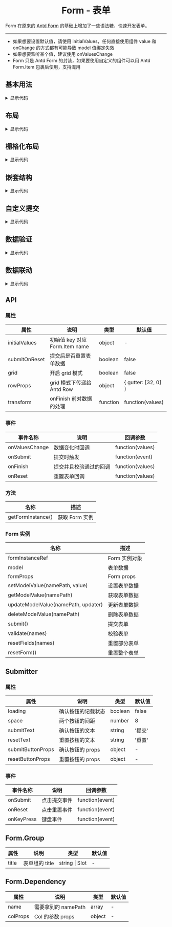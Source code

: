 <h1 align="center">
Form - 表单
</h1>

Form 在原来的 [Antd Form](https://www.antdv.com/components/form-cn) 的基础上增加了一些语法糖，快速开发表单。

---

- 如果想要设置默认值，请使用 initialValues，任何直接使用组件 value 和 onChange 的方式都有可能导致 model 值绑定失效
- 如果想要监听某个值，建议使用 onValuesChange
- Form 只是 Antd Form 的封装，如果要使用自定义的组件可以用 Antd Form.Item 包裹后使用，支持混用

<script setup>
import { defineAsyncComponent } from 'vue'
import '../packages/style.css'

const FormDemoBasic = defineAsyncComponent(() => {
  return import('../demos/form/DemoBasic')
})
const FormDemoLayout = defineAsyncComponent(() => {
  return import('../demos/form/DemoLayout')
})
const FormDemoGrid = defineAsyncComponent(() => {
  return import('../demos/form/DemoGrid')
})
const FormDemoNamePath = defineAsyncComponent(() => {
  return import('../demos/form/DemoNamePath')
})
const FormDemoSubmitter = defineAsyncComponent(() => {
  return import('../demos/form/DemoSubmitter')
})
const FormDemoValidation = defineAsyncComponent(() => {
  return import('../demos/form/DemoValidation')
})
const FormDemoDependency = defineAsyncComponent(() => {
  return import('../demos/form/DemoDependency')
})
</script>

## 基本用法

<ClientOnly>
<FormDemoBasic></FormDemoBasic>
</ClientOnly>

<details>
<summary>显示代码</summary>

<<< @/demos/form/DemoBasic.jsx

</details>

## 布局

<ClientOnly>
<FormDemoLayout></FormDemoLayout>
</ClientOnly>

<details>
<summary>显示代码</summary>

<<< @/demos/form/DemoLayout.jsx

</details>

## 栅格化布局

<ClientOnly>
<FormDemoGrid></FormDemoGrid>
</ClientOnly>

<details>
<summary>显示代码</summary>

<<< @/demos/form/DemoGrid.jsx

</details>

## 嵌套结构

<ClientOnly>
<FormDemoNamePath></FormDemoNamePath>
</ClientOnly>

<details>
<summary>显示代码</summary>

<<< @/demos/form/DemoNamePath.jsx

</details>

## 自定义提交

<ClientOnly>
<FormDemoSubmitter></FormDemoSubmitter>
</ClientOnly>

<details>
<summary>显示代码</summary>

<<< @/demos/form/DemoSubmitter.jsx

</details>

## 数据验证

<ClientOnly>
<FormDemoValidation></FormDemoValidation>
</ClientOnly>

<details>
<summary>显示代码</summary>

<<< @/demos/form/DemoValidation.jsx

</details>

## 数据联动

<ClientOnly>
<FormDemoDependency></FormDemoDependency>
</ClientOnly>

<details>
<summary>显示代码</summary>

<<< @/demos/form/DemoDependency.jsx

</details>

## API

### 属性

| 属性            | 说明                        | 类型       | 默认值                  |
|---------------|---------------------------|----------|----------------------|
| initialValues | 初始值 key 对应 Form.Item name | object   | -                    |
| submitOnReset | 提交后是否重置表单数据               | boolean  | false                |
| grid          | 开启 grid 模式                | boolean  | false                |
| rowProps      | grid 模式下传递给 Antd Row      | object   | { gutter: \[32, 0] } |
| transform     | onFinish 前对数据的处理          | function | function(values)     |

### 事件

| 事件名称           | 说明          | 回调参数             |
|----------------|-------------|------------------|
| onValuesChange | 数据变化时回调     | function(values) |
| onSubmit       | 提交时触发       | function(event)  |
| onFinish       | 提交并且校验通过的回调 | function(values) |
| onReset        | 重置表单回调      | function(values) |

### 方法

| 名称                | 描述         |
|-------------------|------------|
| getFormInstance() | 获取 Form 实例 |

### Form 实例

| 名称                                  | 描述         |
|-------------------------------------|------------|
| formInstanceRef                     | Form 实例对象  |
| model                               | 表单数据       |
| formProps                           | Form props |
| setModelValue(namePath, value)      | 设置表单数据     |
| getModelValue(namePath)             | 获取表单数据     |
| updateModelValue(namePath, updater) | 更新表单数据     |
| deleteModelValue(namePath)          | 删除表单数据     |
| submit()                            | 提交表单       |
| validate(names)                     | 校验表单       |
| resetFields(names)                  | 重置部分表单     |
| resetForm()                         | 重置整个表单     |

## Submitter

### 属性

| 属性                | 说明          | 类型      | 默认值   |
|-------------------|-------------|---------|-------|
| loading           | 确认按钮的记载状态   | boolean | false |
| space             | 两个按钮的间距     | number  | 8     |
| submitText        | 确认按钮的文本     | string  | '提交'  |
| resetText         | 重置按钮的文本     | string  | '重置'  |
| submitButtonProps | 确认按钮的 props | object  | -     |
| resetButtonProps  | 重置按钮的 props | object  | -     |

### 事件

| 事件名称       | 说明     | 回调参数            |
|------------|--------|-----------------|
| onSubmit   | 点击提交事件 | function(event) |
| onReset    | 点击重置事件 | function(event) |
| onKeyPress | 键盘事件   | function(event) |

## Form.Group

| 属性    | 说明         | 类型             | 默认值 |
|-------|------------|----------------|-----|
| title | 表单组的 title | string \| Slot | -   |

## Form.Dependency

| 属性       | 说明             | 类型     | 默认值 |
|----------|----------------|--------|-----|
| name     | 需要拿到的 namePath | array  | -   |
| colProps | Col 的参数 props  | object | -   |


